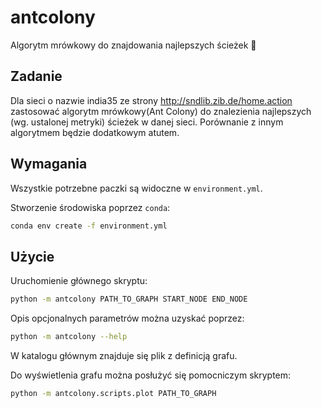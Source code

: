 # antcolony

Algorytm mrówkowy do znajdowania najlepszych ścieżek 🐜

## Zadanie

Dla sieci o nazwie india35 ze strony http://sndlib.zib.de/home.action zastosować algorytm mrówkowy(Ant Colony) do znalezienia najlepszych (wg. ustalonej metryki) ścieżek w danej sieci. Porównanie z innym algorytmem będzie dodatkowym atutem.

## Wymagania

Wszystkie potrzebne paczki są widoczne w ```environment.yml```. 

Stworzenie środowiska poprzez ```conda```:

```bash
conda env create -f environment.yml
```

## Użycie

Uruchomienie głównego skryptu:

```bash
python -m antcolony PATH_TO_GRAPH START_NODE END_NODE
```

Opis opcjonalnych parametrów można uzyskać poprzez:

```bash
python -m antcolony --help
```

W katalogu głównym znajduje się plik z definicją grafu.

Do wyświetlenia grafu można posłużyć się pomocniczym skryptem:

```bash
python -m antcolony.scripts.plot PATH_TO_GRAPH
```
